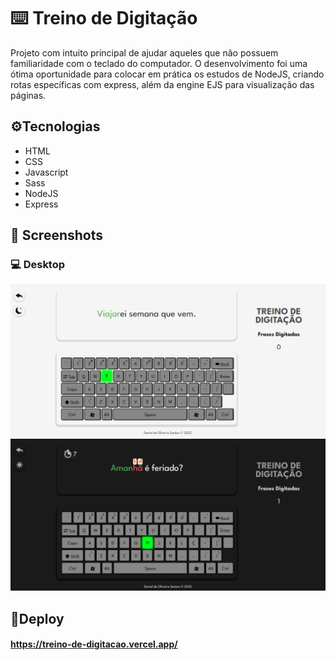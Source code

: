 # ⌨️ Treino de Digitação

Projeto com intuito principal de ajudar aqueles que não possuem familiaridade com o teclado do computador. O desenvolvimento foi uma ótima oportunidade para colocar em prática os estudos de NodeJS, criando rotas específicas com express, além da engine EJS para visualização das páginas.

## ⚙️Tecnologias
- HTML
- CSS
- Javascript
- Sass
- NodeJS
- Express

## 📸 Screenshots

### 💻 Desktop
<img src="./public/assets/img/screenshots/print01.png"></br>
<img src="./public/assets/img/screenshots/print02.png"></br>

## 🔗Deploy
#### https://treino-de-digitacao.vercel.app/
